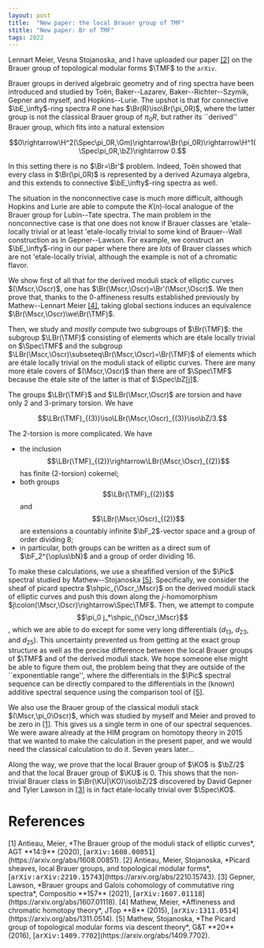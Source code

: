```yaml
---
layout: post
title:  "New paper: the local Brauer group of TMF"
stitle: "New paper: Br of TMF"
tags: 2022
---
```

<div style="display:none">
$
\newcommand\nil{\mathrm{nil}}
\newcommand\gfrak{\mathfrak{g}}
\newcommand\A{\mathrm{A}}
\newcommand\B{\mathrm{B}}
\newcommand\C{\mathrm{C}}
\newcommand\D{\mathrm{D}}
\newcommand\E{\mathrm{E}}
\newcommand\F{\mathrm{F}}
\newcommand\G{\mathrm{G}}
\newcommand\H{\mathrm{H}}
\newcommand\h{\mathrm{h}}
\newcommand\K{\mathrm{K}}
\newcommand\L{\mathrm{L}}
\newcommand\M{\mathrm{M}}
\newcommand\R{\mathrm{R}}
\newcommand\t{\mathrm{t}}
\newcommand\T{\mathrm{T}}
\newcommand{\bA}{\mathbf{A}}
\newcommand{\bF}{\mathbf{F}}
\newcommand{\bG}{\mathbf{G}}
\newcommand{\bH}{\mathbf{H}}
\newcommand{\bT}{\mathbf{T}}
\newcommand{\bW}{\mathbf{W}}
\newcommand{\Gm}{\bG_m}
\newcommand\Ascr{\mathcal{A}}
\newcommand\Cscr{\mathcal{C}}
\newcommand\Dscr{\mathcal{D}}
\newcommand\Escr{\mathcal{E}}
\newcommand\Fscr{\mathcal{F}}
\newcommand\Kscr{\mathcal{K}}
\newcommand\Lscr{\mathcal{L}}
\newcommand\Mscr{\mathcal{M}}
\newcommand\Oscr{\mathcal{O}}
\newcommand\Perf{\mathrm{Perf}}
\newcommand\Perfscr{\mathcal{P}\mathrm{erf}}
\newcommand\Acscr{\mathcal{A}\mathrm{c}}
\newcommand\heart{\heartsuit}
\newcommand\cn{\mathrm{cn}}
\newcommand\op{\mathrm{op}}
\newcommand\gr{\mathrm{gr}}
\newcommand\Gr{\mathrm{Gr}}
\newcommand\fil{\mathrm{fil}}
\newcommand\Ho{\mathrm{Ho}}
\newcommand\dR{\mathrm{dR}}
\newcommand\dRhat{\widehat{\dR}}
\newcommand\we{\simeq}
\newcommand\Sym{\mathrm{Sym}}
\newcommand\HH{\mathrm{HH}}
\newcommand\HC{\mathrm{HC}}
\newcommand\HP{\mathrm{HP}}
\newcommand\TC{\mathrm{TC}}
\newcommand\TR{\mathrm{TR}}
\newcommand\THH{\mathrm{THH}}
\newcommand{\bMap}{\mathbf{Map}}
\newcommand{\End}{\mathrm{End}}
\newcommand{\Mod}{\mathrm{Mod}}
\newcommand{\coMod}{\mathrm{coMod}}
\newcommand{\Fun}{\mathrm{Fun}}
\newcommand{\bMap}{\mathbf{Map}}
\newcommand\bE{\mathbf{E}}
\newcommand\bZ{\mathbf{Z}}
\newcommand\bS{\mathbf{S}}
\newcommand\bQ{\mathbf{Q}}
\newcommand\bC{\mathbf{C}}
\newcommand\bN{\mathbf{N}}
\newcommand\bAM{\mathbf{AM}}
\newcommand\bLM{\mathbf{LM}}
\newcommand\Spec{\mathrm{Spec}\,}
\newcommand\CAlg{\mathrm{CAlg}}
\newcommand\aCAlg{\mathfrak{a}\CAlg}
\newcommand\dCAlg{\mathfrak{d}\CAlg}
\newcommand{\Cat}{\mathrm{Cat}}
\newcommand{\Sscr}{\mathcal{S}}
\newcommand{\poly}{\mathrm{poly}}
\newcommand{\perf}{\mathrm{perf}}
\newcommand\Sp{\mathrm{Sp}}
\newcommand\CycSp{\mathrm{CycSp}}
\newcommand\TCart{\mathrm{TCart}}
\newcommand\Fr{\mathrm{Fr}}
\newcommand\Br{\mathrm{Br}}
\newcommand\LBr{\mathrm{LBr}}
\newcommand\TMF{\mathrm{TMF}}
\newcommand\Pic{\mathrm{Pic}}
\newcommand\shpic{\mathbf{pic}}
\newcommand\KO{\mathrm{KO}}
\newcommand\KU{\mathrm{KU}}
\newcommand\iso{\cong}
$
</div>

<!--ëéłö-->

Lennart Meier, Vesna Stojanoska, and I have uploaded our paper [\[2\]](#brtmf) on the Brauer group of topological
modular forms $\TMF$ to the `arXiv`.

Brauer groups in derived algebraic geometry and of ring spectra have been introduced and studied
by Toën, Baker--Lazarev, Baker--Richter--Szymik, Gepner and myself, and Hopkins--Lurie. The upshot
is that for connective $\bE_\infty$-ring spectra $R$ one has $\Br(R)\iso\Br(\pi_0R)$, where the
latter group is not the classical Brauer group of $\pi_0R$, but rather its ``derived'' Brauer group,
which fits into a natural extension

$$0\rightarrow\H^2(\Spec\pi_0R,\Gm)\rightarrow\Br(\pi_0R)\rightarrow\H^1(\Spec\pi_0R,\bZ)\rightarrow
0.$$

In this setting there is no $\Br=\Br'$ problem. Indeed, Toën showed that every class in
$\Br(\pi_0R)$ is represented by a derived Azumaya algebra, and this extends to connective
$\bE_\infty$-ring spectra as well.

The situation in the nonconnective case is much more difficult, although Hopkins and Lurie are able
to compute the $K(n)$-local analogue of the Brauer group for Lubin--Tate spectra. The
main problem in the nonconnective case is that one does not know if Brauer classes are
\'etale-locally trivial or at least \'etale-locally trivial to some kind of Brauer--Wall
construction as in Gepner--Lawson. For example, we construct an $\bE_\infty$-ring in our paper where
there are *lots* of Brauer classes which are not \'etale-locally trivial, although the example is
not of a chromatic flavor.

We show first of all that for the derived moduli stack of elliptic curves $(\Mscr,\Oscr)$, one has
$\Br(\Mscr,\Oscr)=\Br'(\Mscr,\Oscr)$. We then prove that, thanks to the $0$-affineness results
established previously by Mathew--Lennart Meier [\[4\]](#mathew-meier), taking global sections induces an
equivalence $\Br(\Mscr,\Oscr)\we\Br(\TMF)$.

Then, we study and *mostly* compute two subgroups of $\Br(\TMF)$: the subgroup $\LBr(\TMF)$
consisting of elements which are étale locally trivial on $\Spec\TMF$ and the subgroup
$\LBr(\Mscr,\Oscr)\subseteq\Br(\Mscr,\Oscr)=\Br(\TMF)$ of elements which are étale locally trivial
on the moduli stack of elliptic curves. There are many more étale covers of $(\Mscr,\Oscr)$ than
there are of $\Spec\TMF$ because the étale site of the latter is that of $\Spec\bZ[j]$.

The groups $\LBr(\TMF)$ and $\LBr(\Mscr,\Oscr)$ are torsion and have only $2$ and $3$-primary
torsion. We have

$$\LBr(\TMF)_{(3)}\iso\LBr(\Mscr,\Oscr)_{(3)}\iso\bZ/3.$$

The $2$-torsion is more complicated. We have
 * the inclusion $$\LBr(\TMF)_{(2)}\rightarrow\LBr(\Mscr,\Oscr)_{(2)}$$ has finite ($2$-torsion) cokernel;
 * both groups $$\LBr(\TMF)_{(2)}$$ and $$\LBr(\Mscr,\Oscr)_{(2)}$$ are extensions a countably infinite
 $\bF_2$-vector space and a group of order dividing $8$;
 * in particular, both groups can be written as a direct sum of $\bF_2^{\oplus\bN}$ and a group of
 order dividing $16$.

To make these calculations, we use a sheafified version of the $\Pic$ spectral studied by
Mathew--Stojanoska [\[5\]](#mathew-stojanoska). Specifically, we consider the sheaf of picard spectra $\shpic_{\Oscr_\Mscr}$ on the
derived moduli stack of elliptic curves and push this down along the $j$-homomorphism $j\colon(\Mscr,\Oscr)\rightarrow\Spec\TMF$.
Then, we attempt to compute $$\pi_0 j_*\shpic_{\Oscr_\Mscr}$$, which we are able to do except for
some very long differentials ($d_{13}$, $d_{23}$, and $d_{25}$). This uncertainty prevented us from
getting at the exact group structure as well as the precise difference between the local Brauer
groups of $\TMF$ and of the derived moduli stack. We hope someone else might be able to figure them
out, the problem being that they are outside of the ``exponentiable range'', where the differentials
in the $\Pic$ spectral sequence can be directly compared to the differentials in the (known)
additive spectral sequence using the comparison tool of [\[5\]](#mathew-stojanoska).

We also use the Brauer group of the classical
moduli stack $(\Mscr,\pi_0\Oscr)$, which was studied by myself and Meier and proved to be zero in
[\[1\]](#brm). This gives us a single term in one of our spectral sequences. We were aware already
at the HIM program on homotopy theory in 2015 that we wanted to make the calculation in the present
paper, and we would need the classical calculation to do it. Seven years later...

Along the way, we prove that the local Brauer group of $\KO$ is $\bZ/2$ and that the local Brauer
group of $\KU$ is $0$. This shows that the non-trivial Brauer class in $\Br(\KU|\KO)\iso\bZ/2$
discovered by David Gepner and Tyler Lawson in [\[3\]](#gepner-lawson) is in fact étale-locally
trivial over $\Spec\KO$.

# References

<span id="brm">
[1] Antieau, Meier, *The Brauer group of the moduli stack of elliptic curves*,
    AGT **14:9** (2020), [<tt>arXiv:1608.00851</tt>](https://arxiv.org/abs/1608.00851).
</span>

<span id="brtmf">
[2] Antieau, Meier, Stojanoska, *Picard sheaves, local Brauer groups, and topological modular
forms*, [<tt>arXiv:arXiv:2210.15743</tt>](https://arxiv.org/abs/2210.15743).
</span>

<span id="gepner-lawson">
[3] Gepner, Lawson, *Brauer groups and Galois cohomology of commutative ring spectra*,
    Compositio **157** (2021), [<tt>arXiv:1607.01118</tt>](https://arxiv.org/abs/1607.01118).
</span>

<span id="mathew-meier">
[4] Mathew, Meier, *Affineness and chromatic homotopy theory*,
    JTop **8** (2015), [<tt>arXiv:1311.0514</tt>](https://arxiv.org/abs/1311.0514).
</span>

<span id="mathew-stojanoska">
[5] Mathew, Stojanoska, *The Picard group of topological modular forms via descent theory*,
    G&T **20** (2016), [<tt>arXiv:1409.7702</tt>](https://arxiv.org/abs/1409.7702).
</span>

